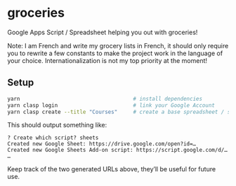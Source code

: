 # groceries
Google Apps Script / Spreadsheet helping you out with groceries!

Note: I am French and write my grocery lists in French, it should only require you to rewrite a few constants to make the project work in the language of your choice. Internationalization is not my top priority at the moment!

## Setup

```bash
yarn                                    # install dependencies
yarn clasp login                        # link your Google Account
yarn clasp create --title "Courses"     # create a base spreadsheet / script (select "sheets")
```

This should output something like:

```
? Create which script? sheets
Created new Google Sheet: https://drive.google.com/open?id=…
Created new Google Sheets Add-on script: https://script.google.com/d/…
…
```

Keep track of the two generated URLs above, they’ll be useful for future use.
